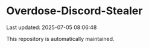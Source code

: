 # Overdose-Discord-Stealer

Last updated: 2025-07-05 08:06:48

This repository is automatically maintained.
